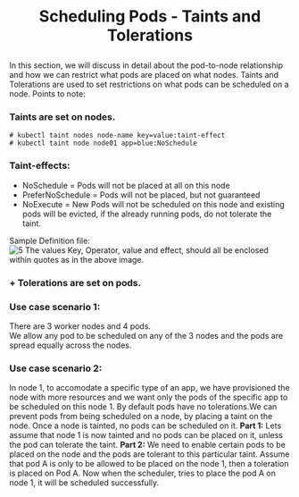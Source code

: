 # <p style="text-align: center;">Scheduling Pods - Taints and Tolerations</p>

In this section, we will discuss in detail about the pod-to-node relationship and how we can restrict what pods are placed on what nodes.
Taints and Tolerations are used to set restrictions on what pods can be scheduled on a node.
Points to note:

### Taints are set on nodes.
`# kubectl taint nodes node-name key=value:taint-effect`<br>
`# kubectl taint node node01 app=blue:NoSchedule`

### Taint-effects:
+ NoSchedule = Pods will not be placed at all on this node
+ PreferNoSchedule = Pods will not be placed, but not guaranteed
+ NoExecute = New Pods will not be scheduled on this node and existing pods will be evicted, if the already running pods, do not tolerate the taint.

Sample Definition file:<br>
![5](https://github.com/pyvivid/K8S-References/assets/94853400/102e057e-24ec-4c2c-aced-f872f3466a75)
The values Key, Operator, value and effect, should all be enclosed within quotes as in the above image.

### + Tolerations are set on pods.

### Use case scenario 1:

There are 3 worker nodes and 4 pods.<br>
We allow any pod to be scheduled on any of the 3 nodes and the pods are spread equally across the nodes.

### Use case scenario 2:

In node 1, to accomodate a specific type of an app, we have provisioned the node with more resources and we want only the pods of the specific app to be scheduled on this node 1.
By default pods have no tolerations.We can prevent pods from being scheduled on a node, by placing a taint on the node. 
Once a node is tainted, no pods can be scheduled on it.
**Part 1:** Lets assume that node 1 is now tainted and no pods can be placed on it, unless the pod can tolerate the taint.
**Part 2:** We need to enable certain pods to be placed on the node and the pods are tolerant to this particular taint. Assume that pod A is only to be allowed to be placed on the node 1, 
then a toleration is placed on Pod A. Now when the scheduler, tries to place the pod A on node 1, it will be scheduled successfully.

